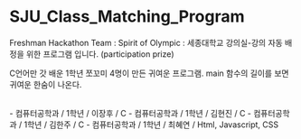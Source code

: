 # SJU_Class_Matching_Program
Freshman Hackathon Team : Spirit of Olympic : 세종대학교 강의실-강의 자동 배정을 위한 프로그램 입니다. (participation prize)



C언어만 갓 배운 1학년 쪼꼬미 4명이 만든 귀여운 프로그램. main 함수의 길이를 보면 귀여운 한숨이 나온다.

<br>
- 컴퓨터공학과 / 1학년 / 이장후 / C
- 컴퓨터공학과 / 1학년 / 김현진 / C
- 컴퓨터공학과 / 1학년 / 김한주 / C
- 컴퓨터공학과 / 1학년 / 최혜연 / Html, Javascript, CSS
